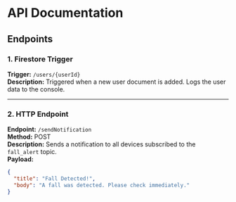 # API Documentation

## Endpoints

### 1. **Firestore Trigger**
**Trigger:** `/users/{userId}`  
**Description:** Triggered when a new user document is added. Logs the user data to the console.

---

### 2. **HTTP Endpoint**
**Endpoint:** `/sendNotification`  
**Method:** POST  
**Description:** Sends a notification to all devices subscribed to the `fall_alert` topic.  
**Payload:**
```json
{
  "title": "Fall Detected!",
  "body": "A fall was detected. Please check immediately."
}
